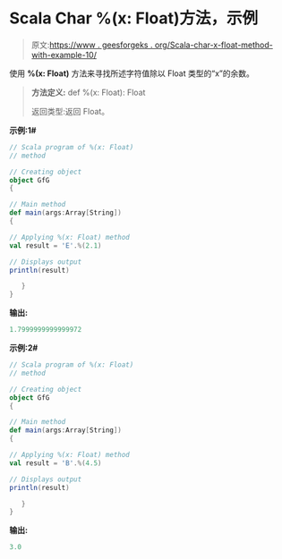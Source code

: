 # Scala Char %(x: Float)方法，示例

> 原文:[https://www . geesforgeks . org/Scala-char-x-float-method-with-example-10/](https://www.geeksforgeeks.org/scala-char-x-float-method-with-example-10/)

使用 **%(x: Float)** 方法来寻找所述字符值除以 Float 类型的“x”的余数。

> **方法定义:** def %(x: Float): Float
> 
> 返回类型:返回 Float。

**示例:1#**

```scala
// Scala program of %(x: Float)
// method

// Creating object
object GfG
{  

// Main method
def main(args:Array[String])
{

// Applying %(x: Float) method 
val result = 'E'.%(2.1)

// Displays output
println(result)

   }
} 
```

**输出:**

```scala
1.7999999999999972

```

**示例:2#**

```scala
// Scala program of %(x: Float)
// method

// Creating object
object GfG
{  

// Main method
def main(args:Array[String])
{

// Applying %(x: Float) method
val result = 'B'.%(4.5)

// Displays output
println(result)

   }
} 
```

**输出:**

```scala
3.0

```